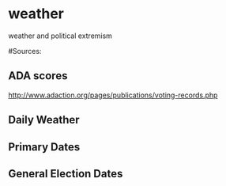 weather
=======

weather and political extremism

#Sources:

## ADA scores
http://www.adaction.org/pages/publications/voting-records.php

## Daily Weather

## Primary Dates

## General Election Dates



